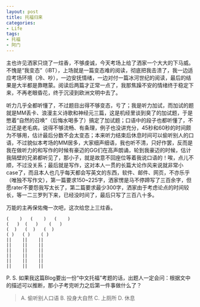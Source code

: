 ```yaml
---
layout: post
title: 托福归来
categories:
- Life
tags:
- 托福
- 阿门
---
```


主也许见洒家只烧了一炷香，不够虔诚，今天考场上给了洒家一个大大的下马威。不愧是“我变态”（iBT），上场就是一篇变态难的阅读，彻底把我击溃了，我一边适应考场环境（冷、吵），一边安抚情绪，一边对付一篇冰河世纪的阅读，最后的结果是大半都是靠瞎蒙。阅读后两篇才正常一点了，我那焦躁不安的情绪终于稳定下来，不再老眼昏花，终于沉浸到欧洲文明中去了。

听力几乎全都听懂了，不过题目出得不够变态，亏了；我是听力加试，而加试的题就是MM丢卡、浪漫主义诗歌和神经元三篇，这是机经里谈到臭了的加试题，于是憋着“自然的召唤”（后悔水喝多了）搞定了加试题；口语中的段子也都听懂了，不过还是老毛病，说得不够流畅、有条理，例子也没讲充分，45秒和60秒的时间颇为不够用，估计最后分数不会太变态；本来听力结束后休息时间可以偷听别人的口语，不过貌似本考场的MM居多，大家细声细语，我也听不清，只好作罢，反而是我在做听力的和写作的时候有豪迈的GG们在高声朗诵，轮到我豪迈的时候，估计我隔壁的兄弟都听见了，那小子，就是故意不回座位等着我说口语的！唉，点儿不顺，不过没关系；最后就是写作，这对本人一贯的长篇大论作风来说就非常小case了，而且本人也几乎每天都会写英文的东西，软件、邮件、网页，不亦乐乎（唯独不写作文），第一篇要求150~225字，洒家愣是马不停蹄写了三百余字，但愿rater不要怨我写太长了，第二篇要求最少300字，洒家由于考虑论点的时间较长，等一二三罗列下来，已经没时间了，最后只写了三百八十多。

万能的主再保佑俺一次吧，这次给您上三炷香。

    (    )   (    )   (    )
    (   )  (   )    (   )
    (  )   (  )   (  )
    ( )   ( )    ( )
    ||    ||    ||
    ||    ||    ||
    ||    ||    ||
    ||    ||    ||
    ||    ||    ||
    ||    ||    ||

P. S. 如果我这篇Blog要出一份“中文托福”考题的话，出题人一定会问：根据文中的描述可以推断，那小子考完听力之后第一件事做什么了？

> A. 偷听别人口语 B. 投身大自然 C. 上厕所 D. 休息
